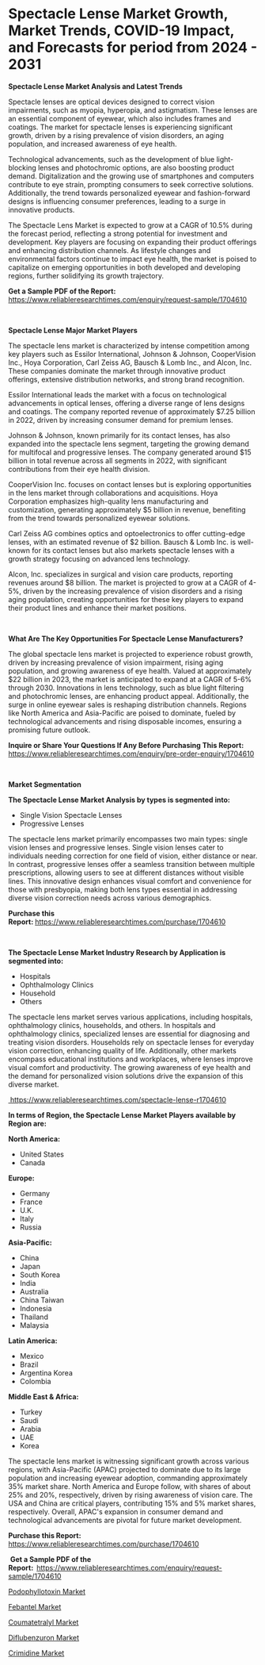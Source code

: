 <p><h1>Spectacle Lense Market Growth, Market Trends, COVID-19 Impact, and Forecasts for period from 2024 - 2031</h1></p><p><strong>Spectacle Lense Market Analysis and Latest Trends</strong></p>
<p><p>Spectacle lenses are optical devices designed to correct vision impairments, such as myopia, hyperopia, and astigmatism. These lenses are an essential component of eyewear, which also includes frames and coatings. The market for spectacle lenses is experiencing significant growth, driven by a rising prevalence of vision disorders, an aging population, and increased awareness of eye health. </p><p>Technological advancements, such as the development of blue light-blocking lenses and photochromic options, are also boosting product demand. Digitalization and the growing use of smartphones and computers contribute to eye strain, prompting consumers to seek corrective solutions. Additionally, the trend towards personalized eyewear and fashion-forward designs is influencing consumer preferences, leading to a surge in innovative products.</p><p>The Spectacle Lens Market is expected to grow at a CAGR of 10.5% during the forecast period, reflecting a strong potential for investment and development. Key players are focusing on expanding their product offerings and enhancing distribution channels. As lifestyle changes and environmental factors continue to impact eye health, the market is poised to capitalize on emerging opportunities in both developed and developing regions, further solidifying its growth trajectory.</p></p>
<p><strong>Get a Sample PDF of the Report:&nbsp;</strong> <a href="https://www.reliableresearchtimes.com/enquiry/request-sample/1704610?utm_campaign=1777&utm_medium=2&utm_source=Github&utm_content=ia&utm_term=21102024&utm_id=spectacle-lense">https://www.reliableresearchtimes.com/enquiry/request-sample/1704610</a></p>
<p>&nbsp;</p>
<p><strong>Spectacle Lense Major Market Players</strong></p>
<p><p>The spectacle lens market is characterized by intense competition among key players such as Essilor International, Johnson & Johnson, CooperVision Inc., Hoya Corporation, Carl Zeiss AG, Bausch & Lomb Inc., and Alcon, Inc. These companies dominate the market through innovative product offerings, extensive distribution networks, and strong brand recognition.</p><p>Essilor International leads the market with a focus on technological advancements in optical lenses, offering a diverse range of lens designs and coatings. The company reported revenue of approximately $7.25 billion in 2022, driven by increasing consumer demand for premium lenses.</p><p>Johnson & Johnson, known primarily for its contact lenses, has also expanded into the spectacle lens segment, targeting the growing demand for multifocal and progressive lenses. The company generated around $15 billion in total revenue across all segments in 2022, with significant contributions from their eye health division.</p><p>CooperVision Inc. focuses on contact lenses but is exploring opportunities in the lens market through collaborations and acquisitions. Hoya Corporation emphasizes high-quality lens manufacturing and customization, generating approximately $5 billion in revenue, benefiting from the trend towards personalized eyewear solutions.</p><p>Carl Zeiss AG combines optics and optoelectronics to offer cutting-edge lenses, with an estimated revenue of $2 billion. Bausch & Lomb Inc. is well-known for its contact lenses but also markets spectacle lenses with a growth strategy focusing on advanced lens technology.</p><p>Alcon, Inc. specializes in surgical and vision care products, reporting revenues around $8 billion. The market is projected to grow at a CAGR of 4-5%, driven by the increasing prevalence of vision disorders and a rising aging population, creating opportunities for these key players to expand their product lines and enhance their market positions.</p></p>
<p>&nbsp;</p>
<p><strong>What Are The Key Opportunities For Spectacle Lense Manufacturers?</strong></p>
<p><p>The global spectacle lens market is projected to experience robust growth, driven by increasing prevalence of vision impairment, rising aging population, and growing awareness of eye health. Valued at approximately $22 billion in 2023, the market is anticipated to expand at a CAGR of 5-6% through 2030. Innovations in lens technology, such as blue light filtering and photochromic lenses, are enhancing product appeal. Additionally, the surge in online eyewear sales is reshaping distribution channels. Regions like North America and Asia-Pacific are poised to dominate, fueled by technological advancements and rising disposable incomes, ensuring a promising future outlook.</p></p>
<p><strong>Inquire or Share Your Questions If Any Before Purchasing This Report:</strong> <a href="https://www.reliableresearchtimes.com/enquiry/pre-order-enquiry/1704610?utm_campaign=1777&utm_medium=2&utm_source=Github&utm_content=ia&utm_term=21102024&utm_id=spectacle-lense">https://www.reliableresearchtimes.com/enquiry/pre-order-enquiry/1704610</a></p>
<p>&nbsp;</p>
<p><strong>Market Segmentation</strong></p>
<p><strong>The Spectacle Lense Market Analysis by types is segmented into:</strong></p>
<p><ul><li>Single Vision Spectacle Lenses</li><li>Progressive Lenses</li></ul></p>
<p><p>The spectacle lens market primarily encompasses two main types: single vision lenses and progressive lenses. Single vision lenses cater to individuals needing correction for one field of vision, either distance or near. In contrast, progressive lenses offer a seamless transition between multiple prescriptions, allowing users to see at different distances without visible lines. This innovative design enhances visual comfort and convenience for those with presbyopia, making both lens types essential in addressing diverse vision correction needs across various demographics.</p></p>
<p><strong>Purchase this Report:&nbsp;</strong><a href="https://www.reliableresearchtimes.com/purchase/1704610?utm_campaign=1777&utm_medium=2&utm_source=Github&utm_content=ia&utm_term=21102024&utm_id=spectacle-lense">https://www.reliableresearchtimes.com/purchase/1704610</a></p>
<p>&nbsp;</p>
<p><strong>The Spectacle Lense Market Industry Research by Application is segmented into:</strong></p>
<p><ul><li>Hospitals</li><li>Ophthalmology Clinics</li><li>Household</li><li>Others</li></ul></p>
<p><p>The spectacle lens market serves various applications, including hospitals, ophthalmology clinics, households, and others. In hospitals and ophthalmology clinics, specialized lenses are essential for diagnosing and treating vision disorders. Households rely on spectacle lenses for everyday vision correction, enhancing quality of life. Additionally, other markets encompass educational institutions and workplaces, where lenses improve visual comfort and productivity. The growing awareness of eye health and the demand for personalized vision solutions drive the expansion of this diverse market.</p></p>
<p><a href="https://www.reliableresearchtimes.com/spectacle-lense-r1704610?utm_campaign=1777&utm_medium=2&utm_source=Github&utm_content=ia&utm_term=21102024&utm_id=spectacle-lense">&nbsp;https://www.reliableresearchtimes.com/spectacle-lense-r1704610</a></p>
<p><strong>In terms of Region, the Spectacle Lense Market Players available by Region are:</strong></p>
<p>
    <p> <strong> North America: </strong>
        <ul>
            <li>United States</li>
            <li>Canada</li>
        </ul>
        </p> 
    <p> <strong> Europe: </strong>
        <ul>
            <li>Germany</li>
            <li>France</li>
            <li>U.K.</li>
            <li>Italy</li>
            <li>Russia</li>
        </ul>
        </p> 
    <p> <strong> Asia-Pacific: </strong>
        <ul>
            <li>China</li>
            <li>Japan</li>
            <li>South Korea</li>
            <li>India</li>
            <li>Australia</li>
            <li>China Taiwan</li>
            <li>Indonesia</li>
            <li>Thailand</li>
            <li>Malaysia</li>
        </ul>
        </p> 
    <p> <strong> Latin America: </strong>
        <ul>
            <li>Mexico</li>
            <li>Brazil</li>
            <li>Argentina Korea</li>
            <li>Colombia</li>
        </ul>
        </p> 
    <p> <strong> Middle East & Africa: </strong>
        <ul>
            <li>Turkey</li>
            <li>Saudi</li>
            <li>Arabia</li>
            <li>UAE</li>
            <li>Korea</li>
        </ul>
    </p>
    </p>
<p><p>The spectacle lens market is witnessing significant growth across various regions, with Asia-Pacific (APAC) projected to dominate due to its large population and increasing eyewear adoption, commanding approximately 35% market share. North America and Europe follow, with shares of about 25% and 20%, respectively, driven by rising awareness of vision care. The USA and China are critical players, contributing 15% and 5% market shares, respectively. Overall, APAC's expansion in consumer demand and technological advancements are pivotal for future market development.</p></p>
<p><strong>Purchase this Report: </strong><a href="https://www.reliableresearchtimes.com/purchase/1704610?utm_campaign=1777&utm_medium=2&utm_source=Github&utm_content=ia&utm_term=21102024&utm_id=spectacle-lense">https://www.reliableresearchtimes.com/purchase/1704610</a></p>
<p>&nbsp;<strong>Get a Sample PDF of the Report:&nbsp;&nbsp;</strong><a href="https://www.reliableresearchtimes.com/enquiry/request-sample/1704610?utm_campaign=1777&utm_medium=2&utm_source=Github&utm_content=ia&utm_term=21102024&utm_id=spectacle-lense">https://www.reliableresearchtimes.com/enquiry/request-sample/1704610</a></p>
<p><strong></strong></p>
<p><p><a href="https://www.linkedin.com/pulse/podophyllotoxin-market-innovations-trends-comprehensive-study-bcsge?utm_campaign=1777&utm_medium=2&utm_source=Github&utm_content=ia&utm_term=21102024&utm_id=spectacle-lense">Podophyllotoxin Market</a></p><p><a href="https://www.linkedin.com/pulse/febantel-market-size-growth-industry-analysis-segmentation-9l1he?utm_campaign=1777&utm_medium=2&utm_source=Github&utm_content=ia&utm_term=21102024&utm_id=spectacle-lense">Febantel Market</a></p><p><a href="https://www.linkedin.com/pulse/coumatetralyl-market-segmentation-geographical-regions-forcast-64bve?utm_campaign=1777&utm_medium=2&utm_source=Github&utm_content=ia&utm_term=21102024&utm_id=spectacle-lense">Coumatetralyl Market</a></p><p><a href="https://www.linkedin.com/pulse/navigating-global-diflubenzuron-market-from-trends-strategy-2024-fd2ne?utm_campaign=1777&utm_medium=2&utm_source=Github&utm_content=ia&utm_term=21102024&utm_id=spectacle-lense">Diflubenzuron Market</a></p><p><a href="https://www.linkedin.com/pulse/crimidine-spectrum-usage-patterns-sector-evolution-2024-2031-xy7ne?utm_campaign=1777&utm_medium=2&utm_source=Github&utm_content=ia&utm_term=21102024&utm_id=spectacle-lense">Crimidine Market</a></p></p>